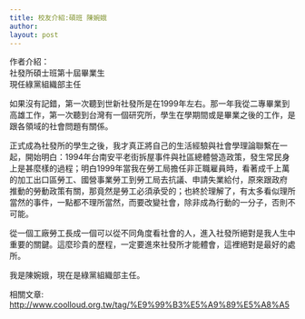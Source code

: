 ```yaml
---
title: 校友介紹:碩班 陳婉娥
author: 
layout: post
---
```


作者介紹：    
社發所碩士班第十屆畢業生  
現任綠黨組織部主任
 	
如果沒有記錯，第一次聽到世新社發所是在1999年左右。那一年我從二專畢業到高雄工作，第一次聽到台灣有一個研究所，學生在學期間或是畢業之後的工作，是跟各領域的社會問題有關係。

正式成為社發所的學生之後，我才真正將自己的生活經驗與社會學理論聯繫在一起，開始明白：1994年台南安平老街拆屋事件與社區總體營造政策，發生常民身 上是甚麼樣的過程；明白1999年當我在勞工局擔任非正職雇員時，看著成千上萬的加工出口區勞工、國營事業勞工到勞工局去抗議、申請失業給付，原來跟政府 推動的勞動政策有關，那竟然是勞工必須承受的；也終於理解了，有太多看似理所當然的事件，一點都不理所當然，而要改變社會，除非成為行動的一分子，否則不 可能。 

從一個工廠勞工長成一個可以從不同角度看社會的人，進入社發所絕對是我人生中重要的關鍵。這麼珍貴的歷程，一定要進來社發所才能體會，這裡絕對是最好的處所。 

我是陳婉娥，現在是綠黨組織部主任。

相關文章: http://www.coolloud.org.tw/tag/%E9%99%B3%E5%A9%89%E5%A8%A5